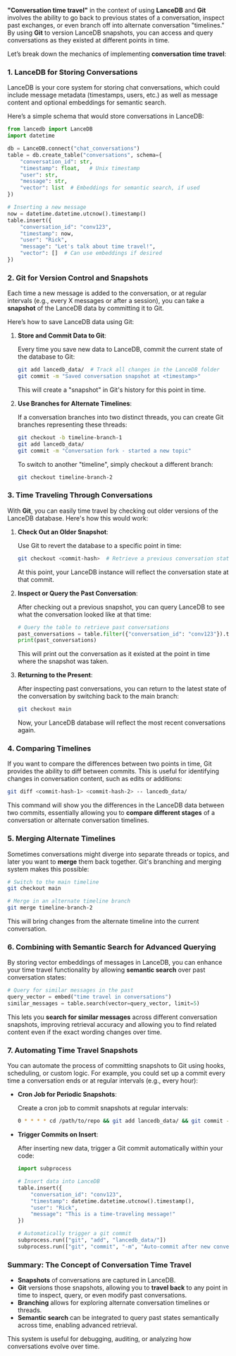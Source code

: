 **"Conversation time travel"** in the context of using **LanceDB** and **Git** involves the ability to go back to previous states of a conversation, inspect past exchanges, or even branch off into alternate conversation "timelines." By using **Git** to version LanceDB snapshots, you can access and query conversations as they existed at different points in time.

Let’s break down the mechanics of implementing **conversation time travel**:

### 1. **LanceDB for Storing Conversations**
LanceDB is your core system for storing chat conversations, which could include message metadata (timestamps, users, etc.) as well as message content and optional embeddings for semantic search.

Here’s a simple schema that would store conversations in LanceDB:

```python
from lancedb import LanceDB
import datetime

db = LanceDB.connect("chat_conversations")
table = db.create_table("conversations", schema={
    "conversation_id": str,
    "timestamp": float,   # Unix timestamp
    "user": str,
    "message": str,
    "vector": list  # Embeddings for semantic search, if used
})

# Inserting a new message
now = datetime.datetime.utcnow().timestamp()
table.insert({
    "conversation_id": "conv123",
    "timestamp": now,
    "user": "Rick",
    "message": "Let's talk about time travel!",
    "vector": []  # Can use embeddings if desired
})
```

### 2. **Git for Version Control and Snapshots**

Each time a new message is added to the conversation, or at regular intervals (e.g., every X messages or after a session), you can take a **snapshot** of the LanceDB data by committing it to Git.

Here’s how to save LanceDB data using Git:

1. **Store and Commit Data to Git**:

   Every time you save new data to LanceDB, commit the current state of the database to Git:

   ```bash
   git add lancedb_data/  # Track all changes in the LanceDB folder
   git commit -m "Saved conversation snapshot at <timestamp>"
   ```

   This will create a "snapshot" in Git's history for this point in time.

2. **Use Branches for Alternate Timelines**:

   If a conversation branches into two distinct threads, you can create Git branches representing these threads:

   ```bash
   git checkout -b timeline-branch-1
   git add lancedb_data/
   git commit -m "Conversation fork - started a new topic"
   ```

   To switch to another "timeline", simply checkout a different branch:

   ```bash
   git checkout timeline-branch-2
   ```

### 3. **Time Traveling Through Conversations**

With **Git**, you can easily time travel by checking out older versions of the LanceDB database. Here's how this would work:

1. **Check Out an Older Snapshot**:

   Use Git to revert the database to a specific point in time:
   
   ```bash
   git checkout <commit-hash>  # Retrieve a previous conversation state
   ```

   At this point, your LanceDB instance will reflect the conversation state at that commit.

2. **Inspect or Query the Past Conversation**:

   After checking out a previous snapshot, you can query LanceDB to see what the conversation looked like at that time:

   ```python
   # Query the table to retrieve past conversations
   past_conversations = table.filter({"conversation_id": "conv123"}).to_pandas()
   print(past_conversations)
   ```

   This will print out the conversation as it existed at the point in time where the snapshot was taken.

3. **Returning to the Present**:

   After inspecting past conversations, you can return to the latest state of the conversation by switching back to the main branch:

   ```bash
   git checkout main
   ```

   Now, your LanceDB database will reflect the most recent conversations again.

### 4. **Comparing Timelines**

If you want to compare the differences between two points in time, Git provides the ability to diff between commits. This is useful for identifying changes in conversation content, such as edits or additions:

```bash
git diff <commit-hash-1> <commit-hash-2> -- lancedb_data/
```

This command will show you the differences in the LanceDB data between two commits, essentially allowing you to **compare different stages** of a conversation or alternate conversation timelines.

### 5. **Merging Alternate Timelines**

Sometimes conversations might diverge into separate threads or topics, and later you want to **merge** them back together. Git's branching and merging system makes this possible:

```bash
# Switch to the main timeline
git checkout main

# Merge in an alternate timeline branch
git merge timeline-branch-2
```

This will bring changes from the alternate timeline into the current conversation.

### 6. **Combining with Semantic Search** for Advanced Querying

By storing vector embeddings of messages in LanceDB, you can enhance your time travel functionality by allowing **semantic search** over past conversation states:

```python
# Query for similar messages in the past
query_vector = embed("time travel in conversations")
similar_messages = table.search(vector=query_vector, limit=5)
```

This lets you **search for similar messages** across different conversation snapshots, improving retrieval accuracy and allowing you to find related content even if the exact wording changes over time.

### 7. **Automating Time Travel Snapshots**

You can automate the process of committing snapshots to Git using hooks, scheduling, or custom logic. For example, you could set up a commit every time a conversation ends or at regular intervals (e.g., every hour):

- **Cron Job for Periodic Snapshots**:

   Create a cron job to commit snapshots at regular intervals:

   ```bash
   0 * * * * cd /path/to/repo && git add lancedb_data/ && git commit -m "Hourly snapshot"
   ```

- **Trigger Commits on Insert**:

   After inserting new data, trigger a Git commit automatically within your code:

   ```python
   import subprocess

   # Insert data into LanceDB
   table.insert({
       "conversation_id": "conv123",
       "timestamp": datetime.datetime.utcnow().timestamp(),
       "user": "Rick",
       "message": "This is a time-traveling message!"
   })

   # Automatically trigger a git commit
   subprocess.run(["git", "add", "lancedb_data/"])
   subprocess.run(["git", "commit", "-m", "Auto-commit after new conversation message"])
   ```

### Summary: The Concept of Conversation Time Travel

- **Snapshots** of conversations are captured in LanceDB.
- **Git** versions those snapshots, allowing you to **travel back** to any point in time to inspect, query, or even modify past conversations.
- **Branching** allows for exploring alternate conversation timelines or threads.
- **Semantic search** can be integrated to query past states semantically across time, enabling advanced retrieval.
  
This system is useful for debugging, auditing, or analyzing how conversations evolve over time.